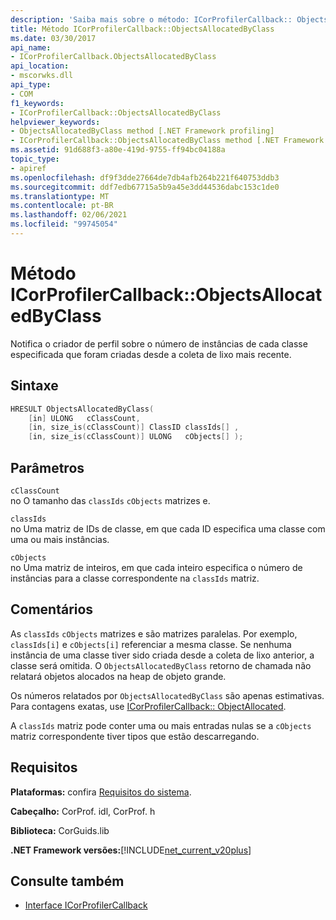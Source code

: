 ```yaml
---
description: 'Saiba mais sobre o método: ICorProfilerCallback:: ObjectsAllocatedByClass'
title: Método ICorProfilerCallback::ObjectsAllocatedByClass
ms.date: 03/30/2017
api_name:
- ICorProfilerCallback.ObjectsAllocatedByClass
api_location:
- mscorwks.dll
api_type:
- COM
f1_keywords:
- ICorProfilerCallback::ObjectsAllocatedByClass
helpviewer_keywords:
- ObjectsAllocatedByClass method [.NET Framework profiling]
- ICorProfilerCallback::ObjectsAllocatedByClass method [.NET Framework profiling]
ms.assetid: 91d688f3-a80e-419d-9755-ff94bc04188a
topic_type:
- apiref
ms.openlocfilehash: df9f3dde27664de7db4afb264b221f640753ddb3
ms.sourcegitcommit: ddf7edb67715a5b9a45e3dd44536dabc153c1de0
ms.translationtype: MT
ms.contentlocale: pt-BR
ms.lasthandoff: 02/06/2021
ms.locfileid: "99745054"
---
```

# <a name="icorprofilercallbackobjectsallocatedbyclass-method"></a>Método ICorProfilerCallback::ObjectsAllocatedByClass

Notifica o criador de perfil sobre o número de instâncias de cada classe especificada que foram criadas desde a coleta de lixo mais recente.  
  
## <a name="syntax"></a>Sintaxe  
  
```cpp  
HRESULT ObjectsAllocatedByClass(  
    [in] ULONG   cClassCount,  
    [in, size_is(cClassCount)] ClassID classIds[] ,  
    [in, size_is(cClassCount)] ULONG   cObjects[] );  
```  
  
## <a name="parameters"></a>Parâmetros  

 `cClassCount`  
 no O tamanho das `classIds` `cObjects` matrizes e.  
  
 `classIds`  
 no Uma matriz de IDs de classe, em que cada ID especifica uma classe com uma ou mais instâncias.  
  
 `cObjects`  
 no Uma matriz de inteiros, em que cada inteiro especifica o número de instâncias para a classe correspondente na `classIds` matriz.  
  
## <a name="remarks"></a>Comentários  

 As `classIds` `cObjects` matrizes e são matrizes paralelas. Por exemplo, `classIds[i]` e `cObjects[i]` referenciar a mesma classe. Se nenhuma instância de uma classe tiver sido criada desde a coleta de lixo anterior, a classe será omitida. O `ObjectsAllocatedByClass` retorno de chamada não relatará objetos alocados na heap de objeto grande.  
  
 Os números relatados por `ObjectsAllocatedByClass` são apenas estimativas. Para contagens exatas, use [ICorProfilerCallback:: ObjectAllocated](icorprofilercallback-objectallocated-method.md).  
  
 A `classIds` matriz pode conter uma ou mais entradas nulas se a `cObjects` matriz correspondente tiver tipos que estão descarregando.  
  
## <a name="requirements"></a>Requisitos  

 **Plataformas:** confira [Requisitos do sistema](../../get-started/system-requirements.md).  
  
 **Cabeçalho:** CorProf. idl, CorProf. h  
  
 **Biblioteca:** CorGuids.lib  
  
 **.NET Framework versões:**[!INCLUDE[net_current_v20plus](../../../../includes/net-current-v20plus-md.md)]  
  
## <a name="see-also"></a>Consulte também

- [Interface ICorProfilerCallback](icorprofilercallback-interface.md)
